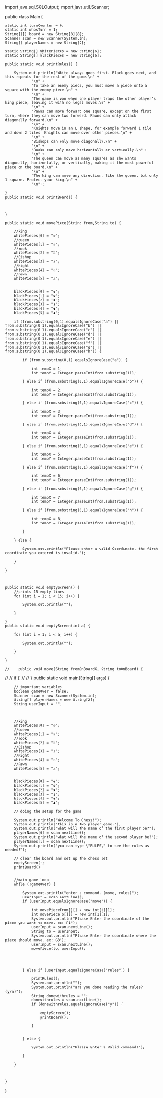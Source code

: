 import java.sql.SQLOutput;
import java.util.Scanner;

public class Main {

    static int turnCounter = 0;
    static int whosTurn = 1;
    String[][] board = new String[8][8];
    Scanner scan = new Scanner(System.in);
    String[] playerNames = new String[2];

    static String[] whitePieces = new String[6];
    static String[] blackPieces = new String[6];

    public static void printRules() {

        System.out.println("White always goes first. Black goes next, and this repeats for the rest of the game.\n" +
                "\n" +
                "To take an enemy piece, you must move a piece onto a square with the enemy piece.\n" +
                "\n" +
                "The game is won when one player traps the other player’s king piece, leaving it with no legal moves.\n" +
                "\n" +
                "Pawns can move forward one square, except on the first turn, where they can move two forward. Pawns can only attack diagonally forward.\n" +
                "\n" +
                "Knights move in an L shape, for example forward 1 tile and down 2 tiles. Knights can move over other pieces.\n" +
                "\n" +
                "Bishops can only move diagonally.\n" +
                "\n" +
                "Rooks can only move horizontally or vertically.\n" +
                "\n" +
                "The queen can move as many squares as she wants diagonally, horizontally, or vertically, making it the most powerful piece on the board.\n" +
                "\n" +
                "The king can move any direction, like the queen, but only 1 square. Protect your king.\n" +
                "\n");

    }
    public static void printBoard() {



    }

    public static void movePiece(String from,String to) {

        //king
        whitePieces[0] = "♔";
        //queen
        whitePieces[1] = "♕";
        //rook
        whitePieces[2] = "♖";
        //Bishop
        whitePieces[3] = "♗";
        //Night
        whitePieces[4] = "♘";
        //Pawn
        whitePieces[5] = "♙";


        blackPieces[0] = "♚";
        blackPieces[1] = "♛";
        blackPieces[2] = "♜";
        blackPieces[3] = "♝";
        blackPieces[4] = "♞";
        blackPieces[5] = "♟";

        if (from.substring(0,1).equalsIgnoreCase("a") || from.substring(0,1).equalsIgnoreCase("b") || from.substring(0,1).equalsIgnoreCase("c") || from.substring(0,1).equalsIgnoreCase("d") || from.substring(0,1).equalsIgnoreCase("e") || from.substring(0,1).equalsIgnoreCase("f") || from.substring(0,1).equalsIgnoreCase("g") || from.substring(0,1).equalsIgnoreCase("h")) {

            if (from.substring(0,1).equalsIgnoreCase("a")) {

                int tempX = 1;
                int tempY = Integer.parseInt(from.substring(1));

            } else if (from.substring(0,1).equalsIgnoreCase("b")) {

                int tempX = 2;
                int tempY = Integer.parseInt(from.substring(1));

            } else if (from.substring(0,1).equalsIgnoreCase("c")) {

                int tempX = 3;
                int tempY = Integer.parseInt(from.substring(1));

            } else if (from.substring(0,1).equalsIgnoreCase("d")) {

                int tempX = 4;
                int tempY = Integer.parseInt(from.substring(1));

            } else if (from.substring(0,1).equalsIgnoreCase("e")) {

                int tempX = 5;
                int tempY = Integer.parseInt(from.substring(1));

            } else if (from.substring(0,1).equalsIgnoreCase("f")) {

                int tempX = 6;
                int tempY = Integer.parseInt(from.substring(1));

            } else if (from.substring(0,1).equalsIgnoreCase("g")) {

                int tempX = 7;
                int tempY = Integer.parseInt(from.substring(1));

            } else if (from.substring(0,1).equalsIgnoreCase("h")) {

                int tempX = 8;
                int tempY = Integer.parseInt(from.substring(1));

            }

        } else {

            System.out.println("Please enter a valid Coordinate. the first coordinate you entered is invalid.");

        }

    }



    public static void emptyScreen() {
        //prints 15 empty lines
        for (int i = 1; i < 15; i++) {

            System.out.println("");

        }

    }
    public static void emptyScreen(int a) {

        for (int i = 1; i < a; i++) {

            System.out.println("");

        }

    }

    //    public void move(String fromOnBoardX, String toOnBoard) {
//
//        if ()
//
//    }
    public static void main(String[] args) {

        // important variables
        boolean gameOver = false;
        Scanner scan = new Scanner(System.in);
        String[] playerNames = new String[2];
        String userInput = "";



        //king
        whitePieces[0] = "♔";
        //queen
        whitePieces[1] = "♕";
        //rook
        whitePieces[2] = "♖";
        //Bishop
        whitePieces[3] = "♗";
        //Night
        whitePieces[4] = "♘";
        //Pawn
        whitePieces[5] = "♙";


        blackPieces[0] = "♚";
        blackPieces[1] = "♛";
        blackPieces[2] = "♜";
        blackPieces[3] = "♝";
        blackPieces[4] = "♞";
        blackPieces[5] = "♟";

        // doing the setup for the game

        System.out.println("Welcome To Chess!");
        System.out.println("this is a two player game.");
        System.out.println("what will the name of the first player be?");
        playerNames[0] = scan.nextLine();
        System.out.println("what will the name of the second player be?");
        playerNames[1] = scan.nextLine();
        System.out.println("you can type \"RULES\" to see the rules as needed!");

        // clear the board and set up the chess set
        emptyScreen();
        printBoard();


        //main game loop
        while (!gameOver) {

            System.out.println("enter a command. (move, rules)");
            userInput = scan.nextLine();
            if (userInput.equalsIgnoreCase("move")) {

                int movePieceFrom[][] = new int[1][1];
                int movePieceTo[][] = new int[1][1];
                System.out.println("Please Enter the coordinate of the piece you want to move. ex: F1");
                userInput = scan.nextLine();
                String to = userInput;
                System.out.println("Please Enter the coordinate where the piece should move. ex: G3");
                userInput = scan.nextLine();
                movePiece(to, userInput);




            } else if (userInput.equalsIgnoreCase("rules")) {

                printRules();
                System.out.println("");
                System.out.println("are you done reading the rules? (y/n)");
                String donewithrules = "";
                donewithrules = scan.nextLine();
                if (donewithrules.equalsIgnoreCase("y")) {

                    emptyScreen();
                    printBoard();

                }


            } else {

                System.out.println("Please Enter a Valid command!");

            }

        }



    }
}
